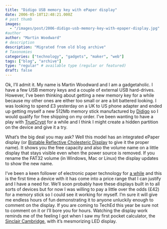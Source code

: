 ```yaml
---
title: "Didigo USB memory key with ePaper display"
date: 2006-05-18T12:48:21.000Z
# post thumb
images:
  - "/images/post/2006-didigo-usb-memory-key-with-epaper-display.jpg"
#author
author: "Martin Woodward"
# description
description: "Migrated from old blog archive"
# Taxonomies
categories: ["technology", "gadgets", "maker", "web"]
tags: ["blog", "archive"]
type: "regular" # available type (regular or featured)
draft: false
---
```

Ok, I’ll admit it.  My name is Martin Woodward and I am a gadgetaholic.  I have a few USB memory keys and a couple of external USB hard-drives.  However, I’ve been thinking about getting a new memory key for a while because my other ones are either too small or are a bit battered looking.  I was looking to spend £3 yesterday on a UK to US phone adapter and ended up getting myself a new 512Mb memory stick manufactured by [Didigo](http://www.mydidigo.com/products/multmedia_2detail.asp?C3=9) so I would qualify for free shipping on my order.  I’ve been wanting to have a play with [TrueCrypt](http://www.truecrypt.org/) for a while and I think I might create a hidden partition on the device and give it a try.

What’s the big deal you may ask?  Well this model has an integrated ePaper display (or [Bistable Reflective Cholesteric Display](http://www.kentdisplays.com/tech/papers/2003/09-03-IDRC-Bistable%20Reflective%20Cholesteric%20Displays.pdf) to give it the proper name).  It shows you the free capacity and also the volume name on a little display that stays visible even when the power source is removed.  If you rename the FAT32 volume (in Windows, Mac or Linux) the display updates to show the new name.

I’ve been a keen follower of electronic paper technology for [a while](http://www.woodwardweb.com/gadgets/000024.html) and this is the first time a device with it has come into a price range that I can justify and I have a need for.  We’ll soon probably have these displays built in to all sorts of devices but for now I was willing to pay a little over the odds (£42) for a memory stick so I could see it working for myself.  I’m sure it will give me endless hours of fun demonstrating it to anyone unluckily enough to comment on the display.  If you are coming to TechEd this year be sure not to comment on it or I’ll bore you for hours.  Watching the display work reminds me of the feeling I got when I saw my first pocket calculator, the [Sinclair Cambridge](http://www.vintagecalculators.com/html/sinclair___the_pocket_calculat.html), with it’s mesmorizing LED display.